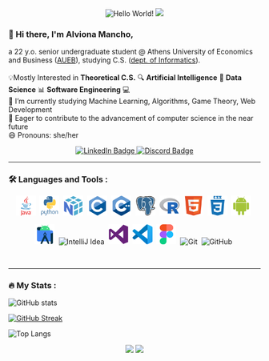 <div id="header" align="center">
  <picture>
    <source media="(prefers-color-scheme: dark)" srcset="https://media.giphy.com/media/EEy7Qip0YZ27PPtC7y/giphy.gif">
    <img alt="Hello World!" src="https://media.giphy.com/media/JHCV2wNMQJWlGPthgK/giphy.gif" height="300"">
  </picture>
  <img src="https://media.giphy.com/media/2IudUHdI075HL02Pkk/giphy.gif" height="300"/>
</div>

### 👋 Hi there, I'm Alviona Mancho,
a 22 y.o. senior undergraduate student @ Athens University of Economics and Business (<a href="https://www.aueb.gr/en">AUEB</a>), studying C.S. (<a href="https://www.dept.aueb.gr/en/infotech-overview-en">dept. of Informatics</a>). <br><br>
💡Mostly Interested in **Theoretical C.S.** 🔍 **Artificial Intelligence** 🤖 **Data Science** 📊 **Software Engineering** 💻 <br>
🌱 I’m currently studying Machine Learning, Algorithms, Game Theory, Web Development <br>
🎯 Eager to contribute to the advancement of computer science in the near future <br>
😄 Pronouns: she/her<br>

<div id="badges" align="center">
  <a href="https://www.linkedin.com/in/alviona-mancho" target="_blank">
    <img src="https://img.shields.io/badge/LinkedIn-blue?style=for-the-badge&logo=linkedin&logoColor=white" alt="LinkedIn Badge"/>
  </a>
  <a href="https://discordapp.com/users/780074779281457153" target="_blank">
    <img src="https://img.shields.io/badge/Discord-purple?style=for-the-badge&logo=discord&logoColor=white" alt="Discord Badge"/>
  </a>
</div>

---

### :hammer_and_wrench: Languages and Tools :
<div align="center">
  <img src="https://github.com/devicons/devicon/blob/master/icons/java/java-original-wordmark.svg" title="Java" alt="Java" width="40" height="40"/>&nbsp;
  <img src="https://github.com/devicons/devicon/blob/master/icons/python/python-original-wordmark.svg" title="Python" alt="Python" width="40" height="40"/>&nbsp;
  <img src="https://github.com/devicons/devicon/blob/master/icons/numpy/numpy-original.svg" title="Numpy" alt="Numpy" width="40" height="40"/>&nbsp;
  <img src="https://github.com/devicons/devicon/blob/master/icons/c/c-original.svg" title="C" alt="C" width="40" height="40"/>&nbsp;
  <img src="https://github.com/devicons/devicon/blob/master/icons/cplusplus/cplusplus-original.svg" title="C++" alt="C++" width="40" height="40"/>&nbsp;
  <img src="https://github.com/devicons/devicon/blob/master/icons/postgresql/postgresql-original.svg" title="PostgreSQL" alt="PostgreSQL" width="40" height="40"/>&nbsp;
  <img src="https://github.com/devicons/devicon/blob/master/icons/r/r-original.svg" title="R" alt="R" width="40" height="40"/>&nbsp;
  <img src="https://github.com/devicons/devicon/blob/master/icons/html5/html5-original.svg" title="HTML5" alt="HTML" width="40" height="40"/>&nbsp;
  <img src="https://github.com/devicons/devicon/blob/master/icons/css3/css3-plain-wordmark.svg"  title="CSS3" alt="CSS" width="40" height="40"/>&nbsp;
  <img src="https://github.com/devicons/devicon/blob/master/icons/android/android-original.svg" title="Android" alt="Android" width="40" height="40"/>&nbsp;
  
  <img src="https://github.com/devicons/devicon/blob/master/icons/androidstudio/androidstudio-original.svg" title="Android Studio" alt="Android Studio" width="40" height="40"/>&nbsp;
  <img src="https://media.giphy.com/media/iJWXxAr2Za6EtN2Row/giphy.gif" title="IntelliJ Idea" alt="IntelliJ Idea" width="40" height="40"/>&nbsp;
  <img src="https://github.com/devicons/devicon/blob/master/icons/visualstudio/visualstudio-plain.svg" title="Visual Studio" alt="Visual Studio" width="40" height="40"/>&nbsp;
  <img src="https://github.com/devicons/devicon/blob/master/icons/vscode/vscode-original.svg" title="VSCode" alt="VSCode" width="40" height="40"/>&nbsp;
  <img src="https://github.com/devicons/devicon/blob/master/icons/figma/figma-original.svg" title="Figma" alt="Figma" width="40" height="40"/>&nbsp;
  <img src="https://camo.githubusercontent.com/f11c5d9db0ef522f93802b93b826b3328b1ac6c4223a9e0f776c536d2102191a/68747470733a2f2f63646e2d69636f6e732d706e672e666c617469636f6e2e636f6d2f3132382f383639352f383639353338352e706e67" title="Git" alt="Git" width="40" height="40"/>&nbsp;
  <img src="https://camo.githubusercontent.com/4bcca7d4d6344b80a24761bfda0be628de444b8229902fecd50f08f1f6b41095/68747470733a2f2f63646e2d69636f6e732d706e672e666c617469636f6e2e636f6d2f3132382f31313130342f31313130343235352e706e67" title="GitHub" alt="GitHub" width="39" height="39"/>&nbsp; 
</div>
<br>

---

### :fire: My Stats :
![GitHub stats](https://github-readme-stats.vercel.app/api?username=alvionaM&hide=issues,prs&include_all_commits=true&show_icons=true&rank_icon=github&text_bold=false&theme=tokyonight&border_radius=20&text_color=94e2d5&bg_color=1e1e2e) <!---->

[![GitHub Streak](http://github-readme-streak-stats.herokuapp.com?user=alvionaM&theme=catppuccin-mocha&border_radius=20)](https://git.io/streak-stats)

![Top Langs](https://github-readme-stats.vercel.app/api/top-langs/?username=alvionaM&layout=compact&theme=tokyonight&border_radius=20&text_color=94e2d5&bg_color=1e1e2e)

<div id="break" align="center">
  <img src="https://media.giphy.com/media/aUR6unOaMpjflMx3SZ/giphy.gif" height="130"/>
  <img src="https://media.giphy.com/media/oOZEgJ7JHdqogFgmyQ/giphy.gif" height="270"/>
</div>


<!-- <div id="footer" align="center">
  <img src="https://media.giphy.com/media/pT4hk0FMDu5VT0oRQc/giphy.gif" height="270"/></div>-->
